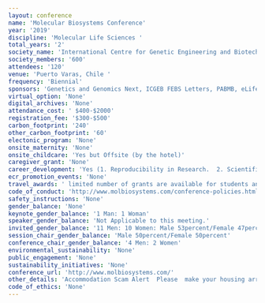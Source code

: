 ```yaml
---
layout: conference 
name: 'Molecular Biosystems Conference'
year: '2019'
discipline: 'Molecular Life Sciences '
total_years: '2'
society_name: 'International Centre for Genetic Engineering and Biotechnology & Panamerican Association of Biochemistry and Molecular Biology'
society_members: '600'
attendees: '120'
venue: 'Puerto Varas, Chile '
frequency: 'Biennial'
sponsors: 'Genetics and Genomics Next, ICGEB FEBS Letters, PABMB, eLife, Protocols.io, New England Biolab, Thermo Fisher Scientific, Twist Biosceince, Cgr Center for Genome Regulation, iBio Millenium Institute for Integrative biology, Universidad Andres bello, Sociedad de Bioquimica y Biologia Molecular de Chile, IUBM, Dryfta, Wiley'
virtual_option: 'None'
digital_archives: 'None'
attendance_cost: ' $400-$2000'
registration_fee: '$300-$500'
carbon_footprint: '240'
other_carbon_footprint: '60'
electonic_program: 'None'
onsite_maternity: 'None'
onsite_childcare: 'Yes but Offsite (by the hotel)'
caregiver_grant: 'None'
career_development: 'Yes (1. Reproducibility in Research.  2. Scientific Writing)'
ecr_promotion_events: 'None'
travel_awards: ' limited number of grants are available for students and postdocs: 60 awards $300 each (approx) , ICGEB Grants​: Applications are invited for ICGEB fellowships. These will support the participation of selected students or young scientists who are nationals of ICGEB Member States, with priority given to those currently residing outside of Chile. '
code_of_conduct: 'http://www.molbiosystems.com/conference-policies.html'
safety_instructions: 'None'
gender_balance: 'None'
keynote_gender_balance: '1 Man: 1 Woman'
speaker_gender_balance: 'Not Applicable to this meeting.'
invited_gender_balance: '11 Men: 10 Women: Male 53percent/Female 47percent'
session_chair_gender_balance: 'Male 50percent/Female 50percent'
conference_chair_gender_balance: '4 Men: 2 Women'
environmental_sustainability: 'None'
public_engagement: 'None'
sustainability_initiatives: 'None'
conference_url: 'http://www.molbiosystems.com/'
other_details: 'Accommodation Scam Alert  Please  make your housing arrangements directly with your hotel of choice or  through reputable booking services.  We will never contact you to provide credit card details for any purpose, including booking your accommodation. '
code_of_ethics: 'None'
---
```

